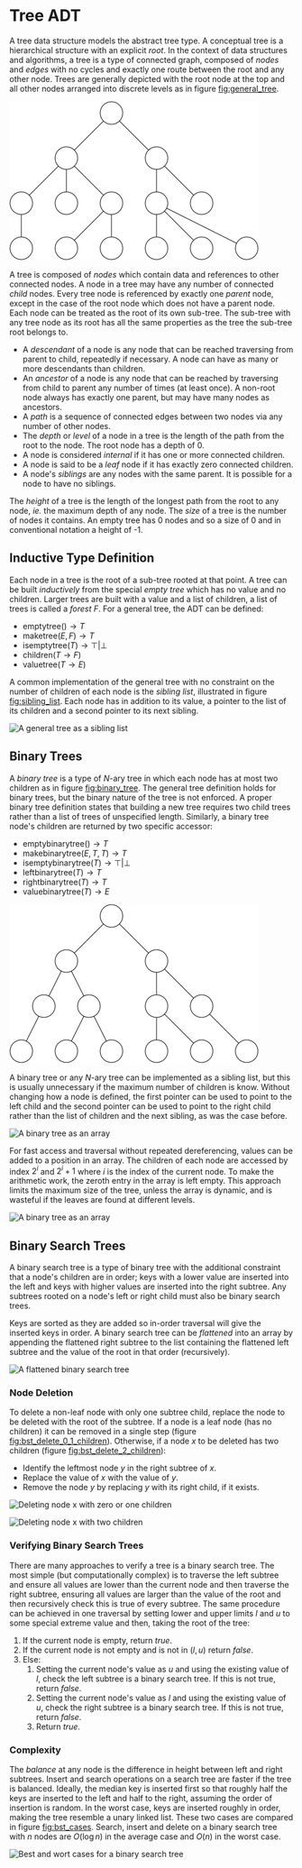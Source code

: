# Tree ADT

A tree data structure models the abstract tree type. A conceptual tree
is a hierarchical structure with an explicit _root_. In the context of
data structures and algorithms, a tree is a type of connected graph,
composed of _nodes_ and _edges_ with no cycles and exactly one route
between the root and any other node. Trees are generally depicted with
the root node at the top and all other nodes arranged into discrete
levels as in figure [fig:general_tree](fig:general_tree).

![A general tree](../res/general_tree.svg "general_tree")

A tree is composed of _nodes_ which contain data and references to other
connected nodes. A node in a tree may have any number of connected
_child_ nodes. Every tree node is referenced by exactly one _parent_
node, except in the case of the root node which does not have a parent
node. Each node can be treated as the root of its own sub-tree. The
sub-tree with any tree node as its root has all the same properties as
the tree the sub-tree root belongs to.

- A _descendant_ of a node is any node that can be reached traversing
  from parent to child, repeatedly if necessary. A node can have as many
  or more descendants than children.
- An _ancestor_ of a node is any node that can be reached by traversing
  from child to parent any number of times (at least once). A non-root
  node always has exactly one parent, but may have many nodes as
  ancestors.
- A _path_ is a sequence of connected edges between two nodes via any
  number of other nodes.
- The _depth_ or _level_ of a node in a tree is the length of the path
  from the root to the node. The root node has a depth of 0.
- A node is considered _internal_ if it has one or more connected
  children.
- A node is said to be a _leaf_ node if it has exactly zero connected
  children.
- A node\'s _siblings_ are any nodes with the same parent. It is
  possible for a node to have no siblings.

The _height_ of a tree is the length of the longest path from the root
to any node, _ie._ the maximum depth of any node. The _size_ of a tree
is the number of nodes it contains. An empty tree has 0 nodes and so a
size of 0 and in conventional notation a height of -1.

## Inductive Type Definition

Each node in a tree is the root of a sub-tree rooted at that point. A
tree can be built _inductively_ from the special _empty tree_ which has
no value and no children. Larger trees are built with a value and a list
of children, a list of trees is called a _forest_ $F$. For a general
tree, the ADT can be defined:

- $\text{emptytree}() \rightarrow T$
- $\text{maketree}(E,F) \rightarrow T$
- $\text{isemptytree}(T) \rightarrow \top|\bot$
- $\text{children}(T \rightarrow F)$
- $\text{valuetree}(T \rightarrow E)$

A common implementation of the general tree with no constraint on the
number of children of each node is the _sibling list_, illustrated in
figure [fig:sibling_list](fig:sibling_list). Each node has in addition
to its value, a pointer to the list of its children and a second pointer
to its next sibling.

![A general tree as a sibling
list](../res/sibling_list.svg "sibling_list")

## Binary Trees

A _binary tree_ is a type of _N_-ary tree in which each node has at most
two children as in figure [fig:binary_tree](fig:binary_tree). The
general tree definition holds for binary trees, but the binary nature of
the tree is not enforced. A proper binary tree definition states that
building a new tree requires two child trees rather than a list of trees
of unspecified length. Similarly, a binary tree node\'s children are
returned by two specific accessor:

- $\text{emptybinarytree}() \rightarrow T$
- $\text{makebinarytree}(E,T,T) \rightarrow T$
- $\text{isemptybinarytree}(T) \rightarrow \top|\bot$
- $\text{leftbinarytree}(T) \rightarrow T$
- $\text{rightbinarytree}(T) \rightarrow T$
- $\text{valuebinarytree}(T) \rightarrow E$

![A binary tree](../res/binary_tree.svg "binary_tree")

A binary tree or any _N_-ary tree can be implemented as a sibling list,
but this is usually unnecessary if the maximum number of children is
know. Without changing how a node is defined, the first pointer can be
used to point to the left child and the second pointer can be used to
point to the right child rather than the list of children and the next
sibling, as was the case before.

![A binary tree as an
array](../res/binary_tree_linked.svg "binary_tree_array")

For fast access and traversal without repeated dereferencing, values can
be added to a position in an array. The children of each node are
accessed by index $2^i$ and $2^i+1$ where $i$ is the index of the
current node. To make the arithmetic work, the zeroth entry in the array
is left empty. This approach limits the maximum size of the tree, unless
the array is dynamic, and is wasteful if the leaves are found at
different levels.

![A binary tree as an
array](../res/binary_tree_array.svg "binary_tree_array")

## Binary Search Trees

A binary search tree is a type of binary tree with the additional
constraint that a node\'s children are in order; keys with a lower value
are inserted into the left and keys with higher values are inserted into
the right subtree. Any subtrees rooted on a node\'s left or right child
must also be binary search trees.

Keys are sorted as they are added so in-order traversal will give the
inserted keys in order. A binary search tree can be _flattened_ into an
array by appending the flattened right subtree to the list containing
the flattened left subtree and the value of the root in that order
(recursively).

![A flattened binary search
tree](../res/small_bst.svg "binary_search_tree")

### Node Deletion

To delete a non-leaf node with only one subtree child, replace the node
to be deleted with the root of the subtree. If a node is a leaf node
(has no children) it can be removed in a single step (figure
[fig:bst_delete_0_1_children](fig:bst_delete_0_1_children)). Otherwise,
if a node $x$ to be deleted has two children (figure
[fig:bst_delete_2_children](fig:bst_delete_2_children)):

- Identify the leftmost node $y$ in the right subtree of $x$.
- Replace the value of $x$ with the value of $y$.
- Remove the node $y$ by replacing $y$ with its right child, if it
  exists.

![Deleting node $x$ with zero or one
children](../res/bst_delete_0_1_children.svg "bst_delete_0_1_children")

![Deleting node $x$ with two
children](../res/bst_delete_2_children.svg "bst_delete_2_children")

### Verifying Binary Search Trees

There are many approaches to verify a tree is a binary search tree. The
most simple (but computationally complex) is to traverse the left
subtree and ensure all values are lower than the current node and then
traverse the right subtree, ensuring all values are larger than the
value of the root and then recursively check this is true of every
subtree. The same procedure can be achieved in one traversal by setting
lower and upper limits $l$ and $u$ to some special extreme value and
then, taking the root of the tree:

1.  If the current node is empty, return _true_.
2.  If the current node is not empty and is not in $(l, u)$ return
    _false_.
3.  Else:
    1.  Setting the current node\'s value as $u$ and using the existing
        value of $l$, check the left subtree is a binary search tree. If
        this is not true, return _false_.
    2.  Setting the current node\'s value as $l$ and using the existing
        value of $u$, check the right subtree is a binary search tree.
        If this is not true, return _false_.
    3.  Return _true_.

### Complexity

The _balance_ at any node is the difference in height between left and
right subtrees. Insert and search operations on a search tree are faster
if the tree is balanced. Ideally, the median key is inserted first so
that roughly half the keys are inserted to the left and half to the
right, assuming the order of insertion is random. In the worst case,
keys are inserted roughly in order, making the tree resemble a unary
linked list. These two cases are compared in figure
[fig:bst_cases](fig:bst_cases). Search, insert and delete on a binary
search tree with $n$ nodes are $O(\log n)$ in the average case and
$O(n)$ in the worst case.

![Best and wort cases for a binary search
tree](../res/bst_cases.svg "bst_cases")
